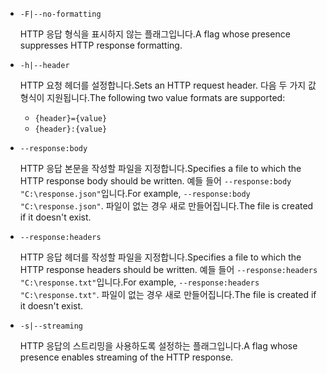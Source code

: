 * `-F|--no-formatting`

  <span data-ttu-id="8052a-101">HTTP 응답 형식을 표시하지 않는 플래그입니다.</span><span class="sxs-lookup"><span data-stu-id="8052a-101">A flag whose presence suppresses HTTP response formatting.</span></span>

* `-h|--header`

  <span data-ttu-id="8052a-102">HTTP 요청 헤더를 설정합니다.</span><span class="sxs-lookup"><span data-stu-id="8052a-102">Sets an HTTP request header.</span></span> <span data-ttu-id="8052a-103">다음 두 가지 값 형식이 지원됩니다.</span><span class="sxs-lookup"><span data-stu-id="8052a-103">The following two value formats are supported:</span></span>

  * `{header}={value}`
  * `{header}:{value}`

* `--response:body`

  <span data-ttu-id="8052a-104">HTTP 응답 본문을 작성할 파일을 지정합니다.</span><span class="sxs-lookup"><span data-stu-id="8052a-104">Specifies a file to which the HTTP response body should be written.</span></span> <span data-ttu-id="8052a-105">예들 들어 `--response:body "C:\response.json"`입니다.</span><span class="sxs-lookup"><span data-stu-id="8052a-105">For example, `--response:body "C:\response.json"`.</span></span> <span data-ttu-id="8052a-106">파일이 없는 경우 새로 만들어집니다.</span><span class="sxs-lookup"><span data-stu-id="8052a-106">The file is created if it doesn't exist.</span></span>

* `--response:headers`

  <span data-ttu-id="8052a-107">HTTP 응답 헤더를 작성할 파일을 지정합니다.</span><span class="sxs-lookup"><span data-stu-id="8052a-107">Specifies a file to which the HTTP response headers should be written.</span></span> <span data-ttu-id="8052a-108">예들 들어 `--response:headers "C:\response.txt"`입니다.</span><span class="sxs-lookup"><span data-stu-id="8052a-108">For example, `--response:headers "C:\response.txt"`.</span></span> <span data-ttu-id="8052a-109">파일이 없는 경우 새로 만들어집니다.</span><span class="sxs-lookup"><span data-stu-id="8052a-109">The file is created if it doesn't exist.</span></span>

* `-s|--streaming`

  <span data-ttu-id="8052a-110">HTTP 응답의 스트리밍을 사용하도록 설정하는 플래그입니다.</span><span class="sxs-lookup"><span data-stu-id="8052a-110">A flag whose presence enables streaming of the HTTP response.</span></span>
